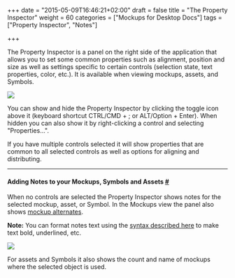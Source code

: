 +++
date = "2015-05-09T16:46:21+02:00"
draft = false
title = "The Property Inspector"
weight = 60
categories = ["Mockups for Desktop Docs"]
tags = ["Property Inspector", "Notes"]

+++

The Property Inspector is a panel on the right side of the application that allows you to set some common properties such as alignment, position and size as well as settings specific to certain controls (selection state, text properties, color, etc.). It is available when viewing mockups, assets, and Symbols.

![](http://media.balsamiq.com/img/support/docs/m4d/b3/property-inspector.png)

You can show and hide the Property Inspector by clicking the toggle icon above it (keyboard shortcut CTRL/CMD + ; or ALT/Option + Enter). When hidden you can also show it by right-clicking a control and selecting "Properties...".

If you have multiple controls selected it will show properties that are common to all selected controls as well as options for aligning and distributing.

* * *

#### Adding Notes to your Mockups, Symbols and Assets [#](#notes)

When no controls are selected the Property Inspector shows notes for the selected mockup, asset, or Symbol. In the Mockups view the panel also shows [mockup alternates](http://support.balsamiq.com/customer/portal/articles/1956540).

**Note:** You can format notes text using the [syntax described here](http://support.balsamiq.com/customer/portal/articles/110121#basicformatting) to make text bold, underlined, etc.

![](http://media.balsamiq.com/img/support/docs/m4d/b3/property-inspector-notes.png)

For assets and Symbols it also shows the count and name of mockups where the selected object is used.
